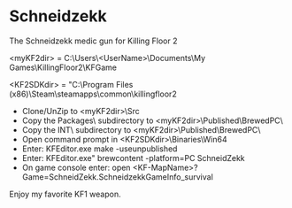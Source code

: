 # Schneidzekk
The Schneidzekk medic gun for Killing Floor 2

\<myKF2dir\> = C:\Users\\\<UserName\>\Documents\My Games\KillingFloor2\KFGame

\<KF2SDKdir\> = "C:\Program Files (x86)\Steam\steamapps\common\killingfloor2

* Clone/UnZip to \<myKF2dir\>\Src
* Copy the Packages\ subdirectory to \<myKF2dir\>\Published\BrewedPC\
* Copy the INT\ subdirectory to \<myKF2dir\>\Published\BrewedPC\
* Open command prompt in \<KF2SDKdir\>\Binaries\Win64
* Enter: KFEditor.exe make -useunpublished
* Enter: KFEditor.exe" brewcontent -platform=PC SchneidZekk
* On game console enter: open \<KF-MapName\>?Game=SchneidZekk.SchneidzekkGameInfo_survival

Enjoy my favorite KF1 weapon.
